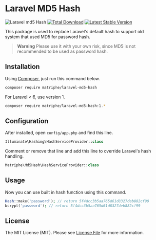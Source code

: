 # Laravel MD5 Hash

![Laravel md5 Hash](https://github.com/matriphe/laravel-md5-hash/workflows/Laravel%20md5%20Hash/badge.svg)
[![Total Download](https://img.shields.io/packagist/dt/matriphe/laravel-md5-hash.svg)](https://packagist.org/packages/matriphe/laravel-md5-hash)
[![Latest Stable Version](https://img.shields.io/packagist/v/matriphe/laravel-md5-hash.svg)](https://packagist.org/packages/matriphe/laravel-md5-hash)

This package is used to replace Laravel's default hash to support old system that used MD5 for password hash. 

> **Warning**
> Please use it with your own risk, since MD5 is not recommended to be used as password hash.


## Installation

Using [Composer](https://getcomposer.org/), just run this command below.

```bash
composer require matriphe/laravel-md5-hash
```

For Laravel < 6, use version 1.

```bash
composer require matriphe/laravel-md5-hash:1.*
```

## Configuration

After installed, open `config/app.php` and find this line.
```php
Illuminate\Hashing\HashServiceProvider::class
``` 
Comment or remove that line and add this line to override Laravel's hash handling.

```php
Matriphe\Md5Hash\HashServiceProvider::class
```

## Usage

Now you can use built in hash function using this command.

```php
Hash::make('password'); // return 5f4dcc3b5aa765d61d8327deb882cf99
bcrypt('password'); // return 5f4dcc3b5aa765d61d8327deb882cf99
```
 
## License

The MIT License (MIT). Please see [License File](LICENSE.md) for more information.
